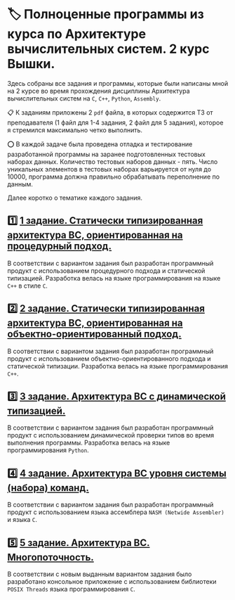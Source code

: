 # :label: Полноценные программы из курса по Архитектуре вычислительных систем. 2 курс Вышки.
Здесь собраны все задания и программы, которые были написаны мной на 2 курсе во время прохождения дисциплины Архитектура вычислительных систем на `C`, `C++`, `Python`, `Assembly`.

:clipboard: К заданиям приложены 2 `pdf` файла, в которых содержится ТЗ от преподавателя (1 файл для 1-4 задания, 2 файл для 5 задания), которое я стремился максимально четко выполнить.

:o: В каждой задаче была проведена отладка и тестирование разработанной программы на заранее подготовленных тестовых наборах данных. Количество тестовых наборов данных - пять. Число уникальных элементов в тестовых наборах варьируется от нуля до 10000, программа должна правильно обрабатывать переполнение по данным.

Далее коротко о тематике каждого задания.

## :one: [1 задание. Статически типизированная архитектура ВС, ориентированная на процедурный подход.](/AVS_KT1)

В соответствии с вариантом задания был разработан программный продукт с использованием процедурного подхода и статической типизацией. Разработка велась на языке программирования на языке `C++` в стиле `C`.

## :two: [2 задание. Статически типизированная архитектура ВС, ориентированная на объектно-ориентированный подход.](/AVS_KT2)

В соответствии с вариантом задания был разработан программный продукт с использованием объектно-ориентированного подхода и статической типизации. Разработка велась на языке программирования `C++`.

## :three: [3 задание. Архитектура ВС с динамической типизацией.](/AVS_KT3)

В соответствии с вариантом задания был разработан программный продукт с использованием динамической проверки типов во время выполнения программы. Разработка велась на языке программирования `Python`.

## :four: [4 задание. Архитектура ВС уровня системы (набора) команд.](/AVS_KT4)

В соответствии с вариантом задания был разработан программный продукт с использованием языка ассемблера `NASM (Netwide Assembler)` и языка `C`.

## :five: [5 задание. Архитектура ВС. Многопоточность.](/AVS_KT5)

В соответствии с новым выданным вариантом задания было разработано консольное приложение с использованием библиотеки `POSIX Threads` языка программирования `C`.